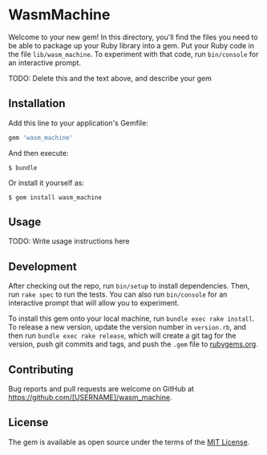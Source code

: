 # WasmMachine

Welcome to your new gem! In this directory, you'll find the files you need to be able to package up your Ruby library into a gem. Put your Ruby code in the file `lib/wasm_machine`. To experiment with that code, run `bin/console` for an interactive prompt.

TODO: Delete this and the text above, and describe your gem

## Installation

Add this line to your application's Gemfile:

```ruby
gem 'wasm_machine'
```

And then execute:

    $ bundle

Or install it yourself as:

    $ gem install wasm_machine

## Usage

TODO: Write usage instructions here

## Development

After checking out the repo, run `bin/setup` to install dependencies. Then, run `rake spec` to run the tests. You can also run `bin/console` for an interactive prompt that will allow you to experiment.

To install this gem onto your local machine, run `bundle exec rake install`. To release a new version, update the version number in `version.rb`, and then run `bundle exec rake release`, which will create a git tag for the version, push git commits and tags, and push the `.gem` file to [rubygems.org](https://rubygems.org).

## Contributing

Bug reports and pull requests are welcome on GitHub at https://github.com/[USERNAME]/wasm_machine.

## License

The gem is available as open source under the terms of the [MIT License](https://opensource.org/licenses/MIT).
